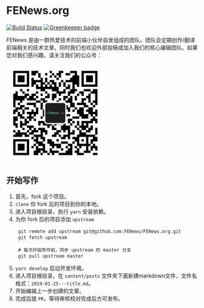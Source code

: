 # FENews.org

[![Build Status](https://travis-ci.com/FENews/FENews.org.svg?branch=master)](https://travis-ci.com/FENews/FENews.org) [![Greenkeeper badge](https://badges.greenkeeper.io/FENews/FENews.org.svg)](https://greenkeeper.io/)


FENews 是由一群热爱技术的前端小伙伴自发组成的团队。团队会定期创作/翻译前端相关的技术文章，同时我们也欢迎外部投稿或加入我们的核心编辑团队。如果您对我们感兴趣，请关注我们的公众号：

![公众号](./src/assets/wechat-qr-code.jpg)

## 开始写作
1. 首先，fork 这个项目。
2. `clone` 你 fork 后的项目到你的本地。
3. 进入项目根目录，执行 `yarn` 安装依赖。
4. 为你 fork 后的项目添加 `upstream`
   ```
    git remote add upstream git@github.com:FENews/FENews.org.git
    git fetch upstream

    # 每次开始写作前，同步 upstream 的 master 分支
    git pull upstream master
   ```
5. `yarn develop` 启动开发环境。
6. 进入项目根目录，在 `content/posts` 文件夹下面新建markdown文件，文件名格式：`2019-01-25---title.md`。
7. 开始编辑上一步创建的文章。
8. 完成后提 `PR`，等待审核校对完成后方可发布。

<!-- ## Contributors -->
